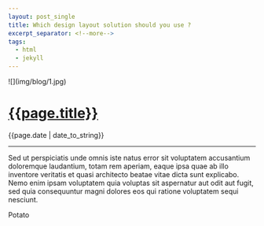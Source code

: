 ```yaml
---
layout: post_single
title: Which design layout solution should you use ?
excerpt_separator: <!--more-->
tags:
  - html
  - jekyll
---
```

<div class="post-media margBSmall" markdown="1">
![](img/blog/1.jpg)
</div>


<div class="post-title">
  <a href="{{page.url}}">
    <h1>{{page.title}}</h1>
  </a>
  <span class="meta-date">{{page.date | date_to_string}}</span>
</div>

<hr/>

Sed ut perspiciatis unde omnis iste natus error sit voluptatem accusantium
doloremque laudantium, totam rem aperiam, eaque ipsa quae ab illo inventore
veritatis et quasi architecto beatae vitae dicta sunt explicabo. Nemo enim ipsam
voluptatem quia voluptas sit aspernatur aut odit aut fugit, sed quia
consequuntur magni dolores eos qui ratione voluptatem sequi nesciunt.

<!--more-->
Potato
